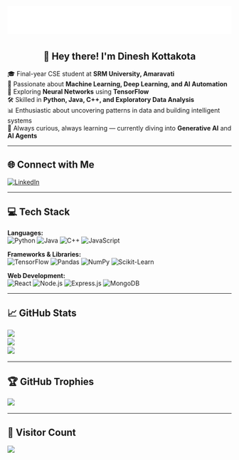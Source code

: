 <h1 align="center">
  <img src="https://raw.githubusercontent.com/dineshkottaKota/dineshkottaKota/master/github%20name.svg" alt="Dinesh Kottakota" />
</h1>

<h2 align="center">💫 Hey there! I'm Dinesh Kottakota</h2>

🎓 Final-year CSE student at **SRM University, Amaravati**  
🤖 Passionate about **Machine Learning, Deep Learning, and AI Automation**  
🧠 Exploring **Neural Networks** using **TensorFlow**  
🛠️ Skilled in **Python, Java, C++, and Exploratory Data Analysis**  
📊 Enthusiastic about uncovering patterns in data and building intelligent systems  
🚀 Always curious, always learning — currently diving into **Generative AI** and **AI Agents**

---

## 🌐 Connect with Me  
[![LinkedIn](https://img.shields.io/badge/LinkedIn-%230077B5.svg?style=for-the-badge&logo=linkedin&logoColor=white)](https://www.linkedin.com/in/dinesh-kottakota/)

---

## 💻 Tech Stack

**Languages:**  
![Python](https://img.shields.io/badge/Python-3776AB?style=for-the-badge&logo=python&logoColor=white)
![Java](https://img.shields.io/badge/Java-ED8B00?style=for-the-badge&logo=java&logoColor=white)
![C++](https://img.shields.io/badge/C++-00599C?style=for-the-badge&logo=c%2B%2B&logoColor=white)
![JavaScript](https://img.shields.io/badge/JavaScript-F7DF1E?style=for-the-badge&logo=javascript&logoColor=black)

**Frameworks & Libraries:**  
![TensorFlow](https://img.shields.io/badge/TensorFlow-FF6F00?style=for-the-badge&logo=tensorflow&logoColor=white)
![Pandas](https://img.shields.io/badge/Pandas-150458?style=for-the-badge&logo=pandas&logoColor=white)
![NumPy](https://img.shields.io/badge/NumPy-013243?style=for-the-badge&logo=numpy&logoColor=white)
![Scikit-Learn](https://img.shields.io/badge/Scikit--Learn-F7931E?style=for-the-badge&logo=scikit-learn&logoColor=white)

**Web Development:**  
![React](https://img.shields.io/badge/React-20232A?style=for-the-badge&logo=react&logoColor=61DAFB)
![Node.js](https://img.shields.io/badge/Node.js-339933?style=for-the-badge&logo=node.js&logoColor=white)
![Express.js](https://img.shields.io/badge/Express.js-000000?style=for-the-badge&logo=express&logoColor=white)
![MongoDB](https://img.shields.io/badge/MongoDB-4EA94B?style=for-the-badge&logo=mongodb&logoColor=white)

---

## 📈 GitHub Stats  

![](https://github-readme-stats.vercel.app/api?username=dineshkottaKota&theme=tokyonight&hide_border=false&include_all_commits=true&count_private=true)  
![](https://github-readme-streak-stats.herokuapp.com/?user=dineshkottaKota&theme=tokyonight&hide_border=false)  
![](https://github-readme-stats.vercel.app/api/top-langs/?username=dineshkottaKota&theme=tokyonight&hide_border=false&layout=compact)

---

## 🏆 GitHub Trophies  
![](https://github-profile-trophy.vercel.app/?username=dineshkottaKota&theme=dracula&no-frame=false&no-bg=false&margin-w=6)

---

## 📍 Visitor Count  
[![](https://visitcount.itsvg.in/api?id=dineshkottaKota&label=Profile%20Views&color=6&icon=5&pretty=false)](https://visitcount.itsvg.in)
